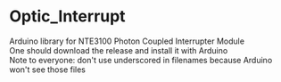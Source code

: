 # Optic_Interrupt
Arduino library for NTE3100 Photon Coupled Interrupter Module\
One should download the release and install it with Arduino\
Note to everyone: don't use underscored in filenames because Arduino won't see those files
